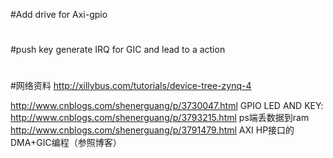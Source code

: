 #Add drive for Axi-gpio

#
#push key generate IRQ for GIC and lead to a action
#
#网络资料
http://xillybus.com/tutorials/device-tree-zynq-4


http://www.cnblogs.com/shenerguang/p/3730047.html GPIO LED AND KEY:
http://www.cnblogs.com/shenerguang/p/3793215.html ps端丢数据到ram
http://www.cnblogs.com/shenerguang/p/3791479.html AXI HP接口的DMA+GIC编程（参照博客）



